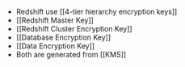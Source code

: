 - Redshift use [[4-tier hierarchy encryption keys]]
- [[Redshift Master Key]]
- [[Redshift Cluster Encryption Key]]
- [[Database Encryption Key]]
- [[Data Encryption Key]]
- Both are generated from [[KMS]]